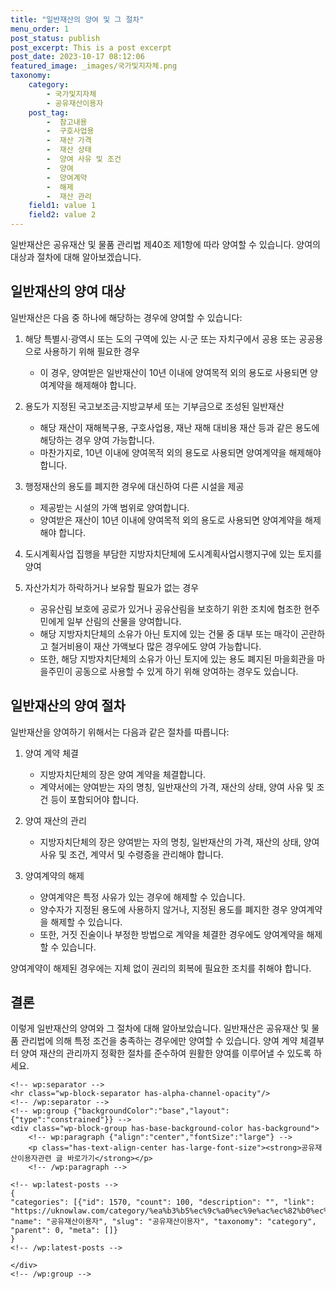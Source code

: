 ```yaml
---
title: "일반재산의 양여 및 그 절차"
menu_order: 1
post_status: publish
post_excerpt: This is a post excerpt
post_date: 2023-10-17 08:12:06
featured_image: _images/국가및지자체.png
taxonomy:
    category:
        - 국가및지자체
        - 공유재산이용자
    post_tag:
        -  참고내용
        -  구호사업용
        -  재산 가격
        -  재산 상태
        -  양여 사유 및 조건
        -  양여
        -  양여계약
        -  해제
        -  재산 관리
    field1: value 1
    field2: value 2
---
```



일반재산은 공유재산 및 물품 관리법 제40조 제1항에 따라 양여할 수 있습니다. 양여의 대상과 절차에 대해 알아보겠습니다.

## 일반재산의 양여 대상

일반재산은 다음 중 하나에 해당하는 경우에 양여할 수 있습니다:

1. 해당 특별시·광역시 또는 도의 구역에 있는 시·군 또는 자치구에서 공용 또는 공공용으로 사용하기 위해 필요한 경우
   - 이 경우, 양여받은 일반재산이 10년 이내에 양여목적 외의 용도로 사용되면 양여계약을 해제해야 합니다.

2. 용도가 지정된 국고보조금·지방교부세 또는 기부금으로 조성된 일반재산
   - 해당 재산이 재해복구용, 구호사업용, 재난 재해 대비용 재산 등과 같은 용도에 해당하는 경우 양여 가능합니다.
   - 마찬가지로, 10년 이내에 양여목적 외의 용도로 사용되면 양여계약을 해제해야 합니다.

3. 행정재산의 용도를 폐지한 경우에 대신하여 다른 시설을 제공
   - 제공받는 시설의 가액 범위로 양여합니다.
   - 양여받은 재산이 10년 이내에 양여목적 외의 용도로 사용되면 양여계약을 해제해야 합니다.

4. 도시계획사업 집행을 부담한 지방자치단체에 도시계획사업시행지구에 있는 토지를 양여

5. 자산가치가 하락하거나 보유할 필요가 없는 경우
   - 공유산림 보호에 공로가 있거나 공유산림을 보호하기 위한 조치에 협조한 현주민에게 일부 산림의 산물을 양여합니다.
   - 해당 지방자치단체의 소유가 아닌 토지에 있는 건물 중 대부 또는 매각이 곤란하고 철거비용이 재산 가액보다 많은 경우에도 양여 가능합니다.
   - 또한, 해당 지방자치단체의 소유가 아닌 토지에 있는 용도 폐지된 마을회관을 마을주민이 공동으로 사용할 수 있게 하기 위해 양여하는 경우도 있습니다.

## 일반재산의 양여 절차

일반재산을 양여하기 위해서는 다음과 같은 절차를 따릅니다:

1. 양여 계약 체결
   - 지방자치단체의 장은 양여 계약을 체결합니다.
   - 계약서에는 양여받는 자의 명칭, 일반재산의 가격, 재산의 상태, 양여 사유 및 조건 등이 포함되어야 합니다.

2. 양여 재산의 관리
   - 지방자치단체의 장은 양여받는 자의 명칭, 일반재산의 가격, 재산의 상태, 양여 사유 및 조건, 계약서 및 수령증을 관리해야 합니다.

3. 양여계약의 해제
   - 양여계약은 특정 사유가 있는 경우에 해제할 수 있습니다.
   - 양수자가 지정된 용도에 사용하지 않거나, 지정된 용도를 폐지한 경우 양여계약을 해제할 수 있습니다.
   - 또한, 거짓 진술이나 부정한 방법으로 계약을 체결한 경우에도 양여계약을 해제할 수 있습니다.

양여계약이 해제된 경우에는 지체 없이 권리의 회복에 필요한 조치를 취해야 합니다.

## 결론

이렇게 일반재산의 양여와 그 절차에 대해 알아보았습니다. 일반재산은 공유재산 및 물품 관리법에 의해 특정 조건을 충족하는 경우에만 양여할 수 있습니다. 양여 계약 체결부터 양여 재산의 관리까지 정확한 절차를 준수하여 원활한 양여를 이루어낼 수 있도록 하세요.

    <!-- wp:separator -->
    <hr class="wp-block-separator has-alpha-channel-opacity"/>
    <!-- /wp:separator -->
    <!-- wp:group {"backgroundColor":"base","layout":{"type":"constrained"}} -->
    <div class="wp-block-group has-base-background-color has-background">
        <!-- wp:paragraph {"align":"center","fontSize":"large"} -->
        <p class="has-text-align-center has-large-font-size"><strong>공유재산이용자관련 글 바로가기</strong></p>
        <!-- /wp:paragraph -->
        
    <!-- wp:latest-posts -->
    {
    "categories": [{"id": 1570, "count": 100, "description": "", "link": "https://uknowlaw.com/category/%ea%b3%b5%ec%9c%a0%ec%9e%ac%ec%82%b0%ec%9d%b4%ec%9a%a9%ec%9e%90/", "name": "공유재산이용자", "slug": "공유재산이용자", "taxonomy": "category", "parent": 0, "meta": []}
    }
    <!-- /wp:latest-posts -->
    
    </div>
    <!-- /wp:group -->
    
